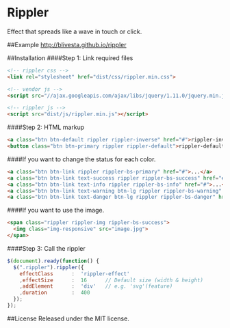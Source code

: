 Rippler
==================
Effect that spreads like a wave in touch or click. 

##Example
http://blivesta.github.io/rippler

##Installation
####Step 1: Link required files
~~~ html
<!-- rippler css -->
<link rel="stylesheet" href="dist/css/rippler.min.css">

<!-- vendor js -->
<script src="//ajax.googleapis.com/ajax/libs/jquery/1.11.0/jquery.min.js"></script>

<!-- rippler js -->
<script src="dist/js/rippler.min.js"></script>
~~~

####Step 2: HTML markup
~~~ html
<a class="btn btn-default rippler rippler-inverse" href="#">rippler-inverse</a>
<button class="btn btn-primary rippler rippler-default">rippler-default</button>
~~~

####If you want to change the status for each color. 
~~~ html
<a class="btn btn-link rippler rippler-bs-primary" href="#">...</a>
<a class="btn btn-link text-success rippler rippler-bs-success" href="#">...</a>
<a class="btn btn-link text-info rippler rippler-bs-info" href="#">...</a>
<a class="btn btn-link text-warning btn-lg rippler rippler-bs-warning" href="#">...</a>
<a class="btn btn-link text-danger btn-lg rippler rippler-bs-danger" href="#">...</a>
~~~

####If you want to use the image.
~~~ html
<span class="rippler rippler-img rippler-bs-success">
  <img class="img-responsive" src="image.jpg">
</span>
~~~

####Step 3: Call the rippler
~~~ js
$(document).ready(function() {
  $(".rippler").rippler({
    effectClass      :  'rippler-effect'
    ,effectSize      :  16      // Default size (width & height)
    ,addElement      :  'div'   // e.g. 'svg'(feature)
    ,duration        :  400
  });
}); 
~~~

##License
Released under the MIT license.
